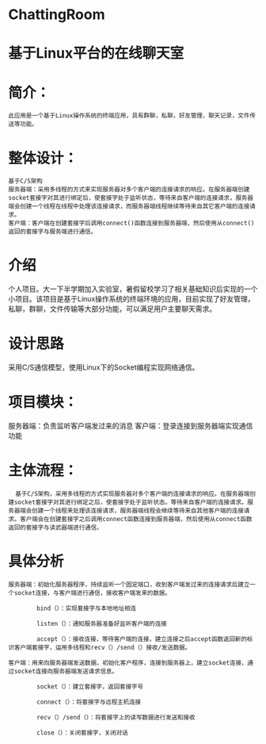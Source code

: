 # ChattingRoom
# 基于Linux平台的在线聊天室
# 简介：
    此应用是一个基于Linux操作系统的终端应用，具有群聊，私聊，好友管理，聊天记录，文件传送等功能。 
# 整体设计：
    基于C/S架构
    服务器端：采用多线程的方式来实现服务器对多个客户端的连接请求的响应。在服务器端创建socket套接字对其进行绑定后，使套接字处于监听状态，等待来自客户端的连接请求，服务器端会创建一个线程在线程中处理该连接请求，而服务器端线程继续等待来自其它客户端的连接请求。 
    客户端：客户端在创建套接字后调用connect()函数连接到服务器端，然后使用从connect()返回的套接字与服务端进行通信。
    
# 介绍
个人项目。大一下半学期加入实验室，暑假留校学习了相关基础知识后实现的一个小项目。该项目是基于Linux操作系统的终端环境的应用，目前实现了好友管理，私聊，群聊，文件传输等大部分功能，可以满足用户主要聊天需求。

# 设计思路
采用C/S通信模型，使用Linux下的Socket编程实现网络通信。

# 项目模块：
服务器端：负责监听客户端发过来的消息
客户端：登录连接到服务器端实现通信功能

# 主体流程：     
      基于C/S架构，采用多线程的方式实现服务器对多个客户端的连接请求的响应。在服务器端创建socket套接字对其进行绑定之后，使套接字处于监听状态。等待来自客户端的连接请求。服务器端会创建一个线程来处理该连接请求，服务器端线程会继续等待来自其他客户端的连接请求。客户端会在创建套接字之后调用connect函数连接到服务器端，然后使用从connect函数返回的套接字与读武器端进行通信。

# 具体分析
    服务器端：初始化服务器程序，持续监听一个固定端口，收到客户端发过来的连接请求后建立一个socket连接，与客户端进行通信，接收客户端发来的数据。

            bind（）：实现套接字与本地地址相连

            listen（）：通知服务器准备好监听客户端的连接

            accept（）：接收连接，等待客户端的连接，建立连接之后accept函数返回新的标识客户端套接字，运用多线程和recv（）/send（）接收/发送数据。

    客户端：用来向服务器端发送数据，初始化客户程序，连接到服务器上，建立socket连接，通过socket连接向服务器端发送请求信息。

            socket（）：建立套接字，返回套接字号

            connect（）：将套接字与远程主机连接

            recv（）/send（）：将套接字上的读写数据进行发送和接收

            close（）：关闭套接字，关闭对话

